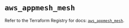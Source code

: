 # `aws_appmesh_mesh`

Refer to the Terraform Registry for docs: [`aws_appmesh_mesh`](https://registry.terraform.io/providers/hashicorp/aws/5.64.0/docs/resources/appmesh_mesh).
